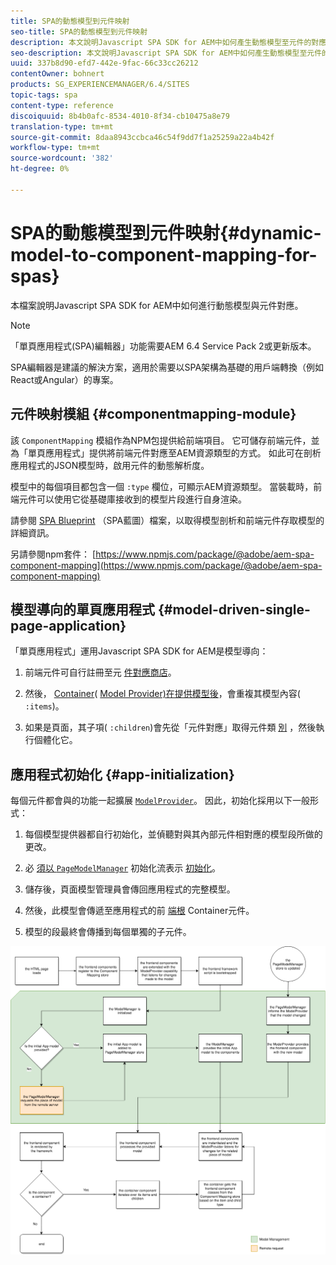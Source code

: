 ```yaml
---
title: SPA的動態模型到元件映射
seo-title: SPA的動態模型到元件映射
description: 本文說明Javascript SPA SDK for AEM中如何產生動態模型至元件的對應。
seo-description: 本文說明Javascript SPA SDK for AEM中如何產生動態模型至元件的對應。
uuid: 337b8d90-efd7-442e-9fac-66c33cc26212
contentOwner: bohnert
products: SG_EXPERIENCEMANAGER/6.4/SITES
topic-tags: spa
content-type: reference
discoiquuid: 8b4b0afc-8534-4010-8f34-cb10475a8e79
translation-type: tm+mt
source-git-commit: 8daa8943ccbca46c54f9dd7f1a25259a22a4b42f
workflow-type: tm+mt
source-wordcount: '382'
ht-degree: 0%

---
```



# SPA的動態模型到元件映射{#dynamic-model-to-component-mapping-for-spas}

本檔案說明Javascript SPA SDK for AEM中如何進行動態模型與元件對應。

>[!NOTE]
>「單頁應用程式(SPA)編輯器」功能需要AEM 6.4 Service Pack 2或更新版本。
>
>SPA編輯器是建議的解決方案，適用於需要以SPA架構為基礎的用戶端轉換（例如React或Angular）的專案。

## 元件映射模組 {#componentmapping-module}

該 `ComponentMapping` 模組作為NPM包提供給前端項目。 它可儲存前端元件，並為「單頁應用程式」提供將前端元件對應至AEM資源類型的方式。 如此可在剖析應用程式的JSON模型時，啟用元件的動態解析度。

模型中的每個項目都包含一個 `:type` 欄位，可顯示AEM資源類型。 當裝載時，前端元件可以使用它從基礎庫接收到的模型片段進行自身渲染。

請參閱 [SPA Blueprint](/help/sites-developing/spa-blueprint.md) （SPA藍圖）檔案，以取得模型剖析和前端元件存取模型的詳細資訊。

另請參閱npm套件： [https://www.npmjs.com/package/@adobe/aem-spa-component-mapping](https://www.npmjs.com/package/@adobe/aem-spa-component-mapping)

## 模型導向的單頁應用程式 {#model-driven-single-page-application}

「單頁應用程式」運用Javascript SPA SDK for AEM是模型導向：

1. 前端元件可自行註冊至元 [件對應商店](/help/sites-developing/spa-dynamic-model-to-component-mapping.md#componentmapping-module)。
1. 然後， [Container](/help/sites-developing/spa-blueprint.md#container)( [Model Provider)在提供模型後](/help/sites-developing/spa-blueprint.md#the-model-provider)，會重複其模型內容( `:items`)。

1. 如果是頁面，其子項( `:children`)會先從「元件對應」取得元件類 [別](/help/sites-developing/spa-blueprint.md#componentmapping) ，然後執行個體化它。

## 應用程式初始化 {#app-initialization}

每個元件都會與的功能一起擴展 [`ModelProvider`](/help/sites-developing/spa-blueprint.md#the-model-provider)。 因此，初始化採用以下一般形式：

1. 每個模型提供器都自行初始化，並偵聽對與其內部元件相對應的模型段所做的更改。
1. 必 [ 須以 `PageModelManager`](/help/sites-developing/spa-blueprint.md#pagemodelmanager) 初始化流表示 [初始化](/help/sites-developing/spa-blueprint.md)。

1. 儲存後，頁面模型管理員會傳回應用程式的完整模型。
1. 然後，此模型會傳遞至應用程式的前 [端根](/help/sites-developing/spa-blueprint.md#container) Container元件。
1. 模型的段最終會傳播到每個單獨的子元件。

![app_model_initialization](assets/app_model_initialization.png)

